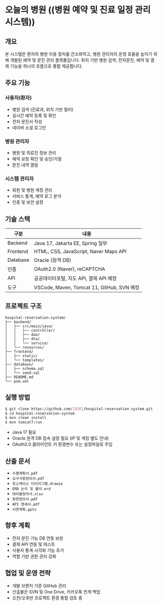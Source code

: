 # 오늘의 병원 ((병원 예약 및 진료 일정 관리 시스템))

## 개요
본 시스템은 환자의 병원 이용 절차를 간소화하고, 병원 관리자의 운영 효율을 높이기 위해 개발된 예약 및 문진 관리 플랫폼입니다. 위치 기반 병원 검색, 전자문진, 예약 및 결제 기능을 하나의 흐름으로 통합 제공합니다.

## 주요 기능

### 사용자(환자)
- 병원 검색 (진료과, 위치 기반 필터)
- 실시간 예약 등록 및 확인
- 전자 문진서 작성
- 네이버 소셜 로그인

### 병원 관리자
- 병원 및 의료진 정보 관리
- 예약 요청 확인 및 승인/거절
- 문진 내역 열람

### 시스템 관리자
- 회원 및 병원 계정 관리
- 서비스 통계, 예약 로그 분석
- 인증 및 보안 설정

## 기술 스택

| 구분 | 내용 |
|------|------|
| Backend | Java 17, Jakarta EE, Spring 일부 |
| Frontend | HTML, CSS, JavaScript, Naver Maps API |
| Database | Oracle (원격 DB) |
| 인증 | OAuth2.0 (Naver), reCAPTCHA |
| API | 공공데이터포털, 지도 API, 결제 API 예정 |
| 도구 | VSCode, Maven, Tomcat 11, GitHub, SVN 예정 |

## 프로젝트 구조

```
hospital-reservation-system/
├── backend/
│   ├── src/main/java/
│   │   ├── controller/
│   │   ├── dao/
│   │   ├── dto/
│   │   └── service/
│   └── resources/
├── frontend/
│   ├── static/
│   └── templates/
├── database/
│   ├── schema.sql
│   └── seed.sql
├── README.md
└── pom.xml
```

## 실행 방법

```bash
$ git clone https://github.com/[팀명]/hospital-reservation-system.git
$ cd hospital-reservation-system
$ mvn clean install
$ mvn tomcat7:run
```

- Java 17 필요
- Oracle 원격 DB 접속 설정 필요 (IP 및 계정 별도 안내)
- OAuth2.0 클라이언트 키 환경변수 또는 설정파일로 주입

## 산출 문서

- `수행계획서.pdf`
- `요구사항정의서.pdf`
- `유스케이스 다이어그램.drawio`
- `ERD 논리 및 물리.erd`
- `테이블정의서.xlsx`
- `화면정의서.pdf`
- `API 명세서.pdf`
- `시연계획.pptx`

## 향후 계획

- 전자 문진 기능 DB 연동 보완
- 결제 API 연동 및 테스트
- 사용자 통계 시각화 기능 추가
- 역할 기반 권한 관리 강화

## 협업 및 운영 전략

- 개발 브랜치 기준 GitHub 관리
- 산출물은 SVN 및 One Drive, 카카오톡 연계 백업
- 오전/오후반 프로젝트 환경 통합 검토 중
